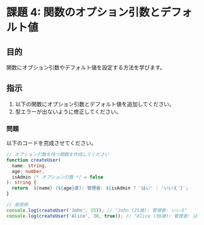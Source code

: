 # 課題 4: 関数のオプション引数とデフォルト値

## 目的

関数にオプション引数やデフォルト値を設定する方法を学びます。

## 指示

1. 以下の関数にオプション引数とデフォルト値を追加してください。
2. 型エラーが出ないように修正してください。

### 問題

以下のコードを完成させてください。

```typescript
// オプション引数を持つ関数を作成してください
function createUser(
  name: string,
  age: number,
  isAdmin /* オプション引数 */ = false
): string {
  return `${name} (${age}歳): 管理者: ${isAdmin ? 'はい' : 'いいえ'}`;
}

// 使用例
console.log(createUser('John', 25)); // "John (25歳): 管理者: いいえ"
console.log(createUser('Alice', 30, true)); // "Alice (30歳): 管理者: はい"
```
